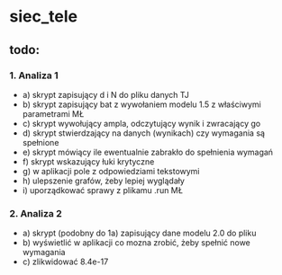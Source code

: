 # siec_tele

## todo:
### 1. Analiza 1
- a) skrypt zapisujący d i N do pliku danych TJ
- b) skrypt zapisujący bat z wywołaniem modelu 1.5 z właściwymi parametrami MŁ
- c) skrypt wywołujący ampla, odczytujący wynik i zwracający go
- d) skrypt stwierdzający na danych (wynikach) czy wymagania są spełnione
- e) skrypt mówiący ile ewentualnie zabrakło do spełnienia wymagań
- f) skrypt wskazujący łuki krytyczne
- g) w aplikacji pole z odpowiedziami tekstowymi
- h) ulepszenie grafów, żeby lepiej wyglądały
- i) uporządkować sprawy z plikamu .run MŁ

### 2. Analiza 2
- a) skrypt (podobny do 1a) zapisujący dane modelu 2.0 do pliku
- b) wyświetlić w aplikacji co mozna zrobić, żeby spełnić nowe wymagania
- c) zlikwidować 8.4e-17
